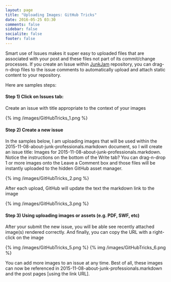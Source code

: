```yaml
---
layout: page
title: "Uploading Images: GitHub Tricks"
date: 2016-05-25 03:30
comments: false
sidebar: false
socialite: false
footer: false
---
```


Smart use of Issues makes it super easy to uploaded files that are associated with your post and these files not part of its commit/change processes. If you create an Issue within [JunkJam](https://github.com/fasihahmad/octopress-junkjam/issues) repository, you can drag-n-drop files to the issue comments to automatically upload and attach static content to your repository.

Here are samples steps:

#### Step 1) Click on Issues tab:

Create an issue with title appropriate to the context of your images

{% img /images/GitHubTricks_1.png %}

#### Step 2) Create a new issue

In the samples below, I am uploading images that will be used within the 2015-11-08-about-junk-professionals.markdown document, so I will create an issue title: Images for 2015-11-08-about-junk-professionals.markdown. Notice the instructions on the bottom of the Write tab? You can drag-n-drop 1 or more images onto the Leave a Comment box and those files will be instantly uploaded to the hidden GitHub asset manager.

{% img /images/GitHubTricks_2.png %}

After each upload, GitHub will update the text the markdown link to the image

{% img /images/GitHubTricks_3.png %}

#### Step 3) Using uploading images or assets (e.g. PDF, SWF, etc)

After your submit the new issue, you will be able see recently attached image(s) rendered correctly. And finally, you can copy the URL with a right-click on the image

{% img /images/GitHubTricks_5.png %}
{% img /images/GitHubTricks_6.png %}

You can add more images to an issue at any time. Best of all, these images can now be referenced in 2015-11-08-about-junk-professionals.markdown and the post pages [using the link URL].
